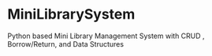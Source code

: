 # MiniLibrarySystem
Python based Mini Library Management System with CRUD , Borrow/Return, and Data Structures
